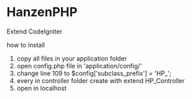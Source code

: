 HanzenPHP
=========

Extend CodeIgniter

how to install
1. copy all files in your application folder
2. open config.php file in 'application/config/'
3. change line 109 to $config['subclass_prefix'] = 'HP_';
4. every in controller folder create with extend HP_Controller
5. open in localhost


